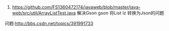 
1. https://github.com/FS1360472174/javaweb/blob/master/java-web/src/util/ArrayListTest.java
解决Gson gson 将List<String> lz 转换为Json的问题

问题:http://bbs.csdn.net/topics/391991733

